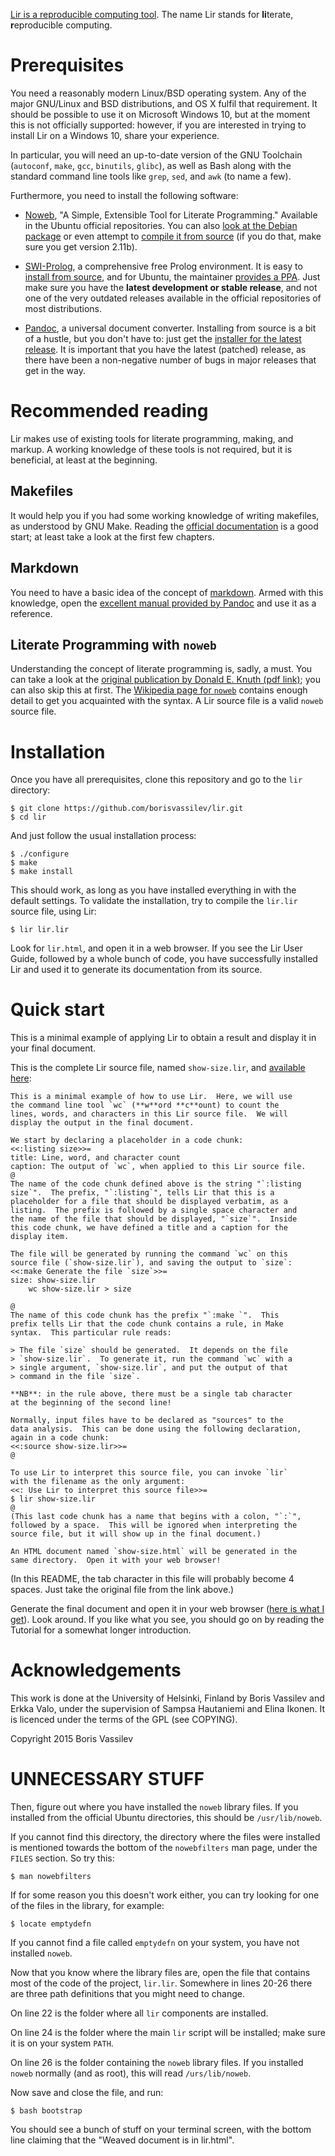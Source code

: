 [Lir is a reproducible computing tool](http://borisvassilev.github.io/lir/).
The name Lir stands for **li**terate, **r**eproducible computing.

# Prerequisites
You need a reasonably modern Linux/BSD operating system.
Any of the major GNU/Linux and BSD distributions, and OS X fulfil that requirement.
It should be possible to use it on Microsoft Windows 10, but at the moment this is not officially supported: however, if you are interested in trying to install Lir on a Windows 10, share your experience.

In particular, you will need an up-to-date version of the GNU Toolchain (`autoconf`, `make`, `gcc`, `binutils`, `glibc`), as well as Bash along with the standard command line tools like `grep`, `sed`, and `awk` (to name a few).

Furthermore, you need to install the following software:

  - [Noweb](https://www.cs.tufts.edu/~nr/noweb/), "A Simple, Extensible Tool for Literate Programming."
    Available in the Ubuntu official repositories.
    You can also [look at the Debian package](http://packages.debian.org/noweb) or even attempt to [compile it from source](ftp://www.eecs.harvard.edu/pub/nr) (if you do that, make sure you get version 2.11b).

  - [SWI-Prolog](http://www.swi-prolog.org/), a comprehensive free Prolog environment.
    It is easy to [install from source](http://www.swi-prolog.org/git.html), and for Ubuntu, the maintainer [provides a PPA](http://www.swi-prolog.org/build/Debian.txt).
    Just make sure you have the **latest development or stable release**, and not one of the very outdated releases available in the official repositories of most distributions.

  - [Pandoc](http://pandoc.org/), a universal document converter.
    Installing from source is a bit of a hustle, but you don't have to: just get the [installer for the latest release](http://pandoc.org/installing.html).
    It is important that you have the latest (patched) release, as there have been a non-negative number of bugs in major releases that get in the way.

# Recommended reading
Lir makes use of existing tools for literate programming, making, and markup.
A working knowledge of these tools is not required, but it is beneficial, at least at the beginning.

## Makefiles
It would help you if you had some working knowledge of writing makefiles, as understood by GNU Make.
Reading the [official documentation](https://www.gnu.org/software/make/manual/html_node/index.html) is a good start; at least take a look at the first few chapters.

## Markdown
You need to have a basic idea of the concept of [markdown](https://en.wikipedia.org/wiki/Markdown).
Armed with this knowledge, open the [excellent manual provided by Pandoc](http://pandoc.org/README.html) and use it as a reference.

## Literate Programming with `noweb`
Understanding the concept of literate programming is, sadly, a must.
You can take a look at the [original publication by Donald E. Knuth (pdf link)](http://www.literateprogramming.com/knuthweb.pdf); you can also skip this at first.
The [Wikipedia page for `noweb`](https://en.wikipedia.org/wiki/Noweb) contains enough detail to get you acquainted with the syntax.
A Lir source file is a valid `noweb` source file.

# Installation
Once you have all prerequisites, clone this repository and go to the `lir` directory:

~~~~
$ git clone https://github.com/borisvassilev/lir.git
$ cd lir
~~~~

And just follow the usual installation process:

~~~~
$ ./configure
$ make
$ make install
~~~~

This should work, as long as you have installed everything in with the default settings.
To validate the installation, try to compile the `lir.lir` source file, using Lir:

~~~~
$ lir lir.lir
~~~~

Look for `lir.html`, and open it in a web browser.
If you see the Lir User Guide, followed by a whole bunch of code, you have successfully installed Lir and used it to generate its documentation from its source.

# Quick start
This is a minimal example of applying Lir to obtain a result and display it in your final document.

This is the complete Lir source file, named `show-size.lir`, and [available here](https://raw.githubusercontent.com/borisvassilev/lir/master/show-size/show-size.lir):

~~~~
This is a minimal example of how to use Lir.  Here, we will use
the command line tool `wc` (**w**ord **c**ount) to count the
lines, words, and characters in this Lir source file.  We will
display the output in the final document.

We start by declaring a placeholder in a code chunk:
<<:listing size>>=
title: Line, word, and character count
caption: The output of `wc`, when applied to this Lir source file.
@
The name of the code chunk defined above is the string "`:listing
size`".  The prefix, "`:listing`", tells Lir that this is a
placeholder for a file that should be displayed verbatim, as a
listing.  The prefix is followed by a single space character and
the name of the file that should be displayed, "`size`".  Inside
this code chunk, we have defined a title and a caption for the
display item.

The file will be generated by running the command `wc` on this
source file (`show-size.lir`), and saving the output to `size`:
<<:make Generate the file `size`>>=
size: show-size.lir
	wc show-size.lir > size

@
The name of this code chunk has the prefix "`:make `".  This
prefix tells Lir that the code chunk contains a rule, in Make
syntax.  This particular rule reads:

> The file `size` should be generated.  It depends on the file
> `show-size.lir`.  To generate it, run the command `wc` with a
> single argument, `show-size.lir`, and put the output of that
> command in the file `size`.

**NB**: in the rule above, there must be a single tab character
at the beginning of the second line!

Normally, input files have to be declared as "sources" to the
data analysis.  This can be done using the following declaration,
again in a code chunk:
<<:source show-size.lir>>=
@

To use Lir to interpret this source file, you can invoke `lir`
with the filename as the only argument:
<<: Use Lir to interpret this source file>>=
$ lir show-size.lir
@
(This last code chunk has a name that begins with a colon, "`:`",
followed by a space.  This will be ignored when interpreting the
source file, but it will show up in the final document.)

An HTML document named `show-size.html` will be generated in the
same directory.  Open it with your web browser!
~~~~

(In this README, the tab character in this file will probably become 4 spaces. Just take the original file from the link above.)

Generate the final document and open it in your web browser ([here is what I get](http://borisvassilev.github.io/lir/show-size.html)).
Look around.
If you like what you see, you should go on by reading the Tutorial for a somewhat longer introduction.

# Acknowledgements
This work is done at the University of Helsinki, Finland by Boris Vassilev and Erkka Valo, under the supervision of Sampsa Hautaniemi and Elina Ikonen.
It is licenced under the terms of the GPL (see COPYING).

Copyright 2015 Boris Vassilev

# UNNECESSARY STUFF

Then, figure out where you have installed the `noweb` library files.
If you installed from the official Ubuntu directories, this should be `/usr/lib/noweb`.

If you cannot find this directory, the directory where the files were installed is mentioned towards the bottom of the `nowebfilters` man page, under the `FILES` section.
So try this:

~~~~
$ man nowebfilters
~~~~

If for some reason you this doesn't work either, you can try looking for one of the files in the library, for example:

~~~~
$ locate emptydefn
~~~~

If you cannot find a file called `emptydefn` on your system, you have not installed `noweb`.

Now that you know where the library files are, open the file that contains most of the code of the project, `lir.lir`. Somewhere in lines 20-26 there are three path definitions that you might need to change.

On line 22 is the folder where all `lir` components are installed.

On line 24 is the folder where the main `lir` script will be installed; make sure it is on your system `PATH`.

On line 26 is the folder containing the `noweb` library files.
If you installed `noweb` normally (and as root), this will read `/urs/lib/noweb`.

Now save and close the file, and run:

~~~~
$ bash bootstrap
~~~~

You should see a bunch of stuff on your terminal screen, with the bottom line claiming that the "Weaved document is in lir.html".

